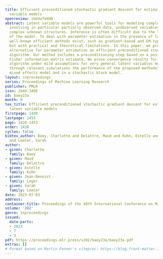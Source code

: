 ```yaml
---
title: Efficient preconditioned stochastic gradient descent for estimation in latent
  variable models
openreview: ikbUw7okHD
abstract: Latent variable models are powerful tools for modeling complex phenomena
  involving in particular partially observed data, unobserved variables or underlying
  complex unknown structures. Inference is often difficult due to the latent structure
  of the model. To deal with parameter estimation in the presence of latent variables,
  well-known efficient methods exist, such as gradient-based and EM-type algorithms,
  but with practical and theoretical limitations. In this paper, we propose as an
  alternative for parameter estimation an efficient preconditioned stochastic gradient
  algorithm. Our method includes a preconditioning step based on a positive definite
  Fisher information matrix estimate. We prove convergence results for the proposed
  algorithm under mild assumptions for very general latent variables models. We illustrate
  through relevant simulations the performance of the proposed methodology in a nonlinear
  mixed effects model and in a stochastic block model.
layout: inproceedings
series: Proceedings of Machine Learning Research
publisher: PMLR
issn: 2640-3498
id: baey23a
month: 0
tex_title: Efficient preconditioned stochastic gradient descent for estimation in
  latent variable models
firstpage: 1430
lastpage: 1453
page: 1430-1453
order: 1430
cycles: false
bibtex_author: Baey, Charlotte and Delattre, Maud and Kuhn, Estelle and Leger, Jean-Benoist
  and Lemler, Sarah
author:
- given: Charlotte
  family: Baey
- given: Maud
  family: Delattre
- given: Estelle
  family: Kuhn
- given: Jean-Benoist
  family: Leger
- given: Sarah
  family: Lemler
date: 2023-07-03
address: 
container-title: Proceedings of the 40th International Conference on Machine Learning
volume: '202'
genre: inproceedings
issued:
  date-parts:
  - 2023
  - 7
  - 3
pdf: https://proceedings.mlr.press/v202/baey23a/baey23a.pdf
extras: []
# Format based on Martin Fenner's citeproc: https://blog.front-matter.io/posts/citeproc-yaml-for-bibliographies/
---
```

